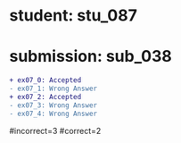 # student: stu_087
# submission: sub_038

```diff
+ ex07_0: Accepted
- ex07_1: Wrong Answer
+ ex07_2: Accepted
- ex07_3: Wrong Answer
- ex07_4: Wrong Answer
```
#incorrect=3
#correct=2
